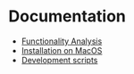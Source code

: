 # Documentation

- [Functionality Analysis](functionality-analysis.md)
- [Installation on MacOS](install-macos.md)
- [Development scripts](dev-scripts.md)
